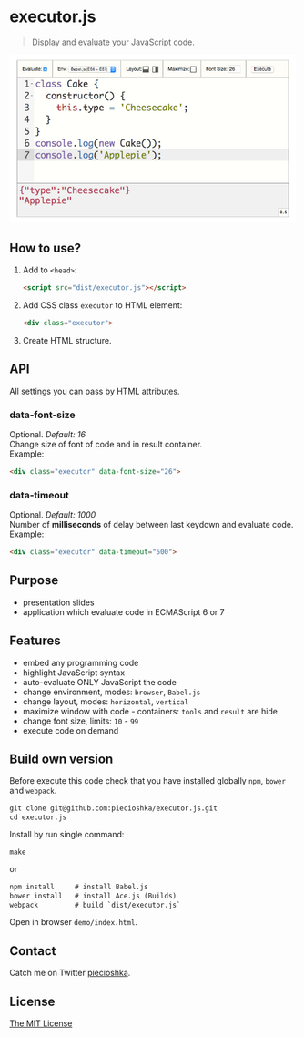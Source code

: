 # executor.js

> Display and evaluate your JavaScript code.

![executor](./demo/images/screen.jpg)

## How to use?

1. Add to `<head>`:

    ```html
    <script src="dist/executor.js"></script>
    ```

2. Add CSS class `executor` to HTML element:

    ```html
    <div class="executor">
    ```

3. Create HTML structure.

## API

All settings you can pass by HTML attributes.

### data-font-size

Optional. *Default: 16*<br />
Change size of font of code and in result container.<br />
Example:

```html
<div class="executor" data-font-size="26">
```

### data-timeout

Optional. *Default: 1000*<br />
Number of **milliseconds** of delay between last keydown and evaluate code.<br />
Example:

```html
<div class="executor" data-timeout="500">
```

## Purpose

 - presentation slides
 - application which evaluate code in ECMAScript 6 or 7

## Features

 - embed any programming code
 - highlight JavaScript syntax
 - auto-evaluate ONLY JavaScript the code
 - change environment, modes: `browser`, `Babel.js`
 - change layout, modes: `horizontal`, `vertical`
 - maximize window with code - containers: `tools` and `result` are hide
 - change font size, limits: `10` - `99`
 - execute code on demand

## Build own version

Before execute this code check that you have installed globally `npm`, `bower` and `webpack`.

```
git clone git@github.com:piecioshka/executor.js.git
cd executor.js
```

Install by run single command:

```
make
```

or

```
npm install     # install Babel.js
bower install   # install Ace.js (Builds)
webpack         # build `dist/executor.js`
```

Open in browser `demo/index.html`.

## Contact

Catch me on Twitter [piecioshka](http://twitter.com/piecioshka).

## License

[The MIT License](http://piecioshka.mit-license.org)

